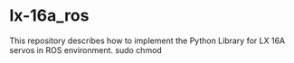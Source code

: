 # lx-16a_ros
This repository describes how to implement the Python Library for LX 16A servos in ROS environment.
sudo chmod
